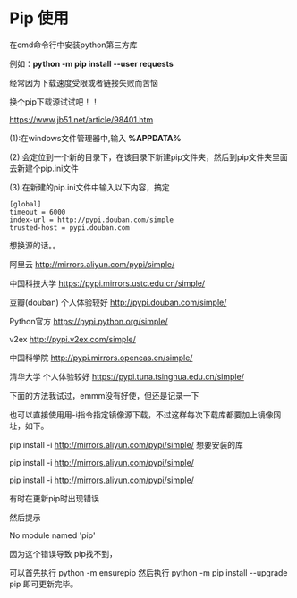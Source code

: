 # Pip 使用

在cmd命令行中安装python第三方库

例如：**python -m pip install --user requests**

经常因为下载速度受限或者链接失败而苦恼

换个pip下载源试试吧！！

https://www.jb51.net/article/98401.htm



(1):在windows文件管理器中,输入 **%APPDATA%**

(2):会定位到一个新的目录下，在该目录下新建pip文件夹，然后到pip文件夹里面去新建个pip.ini文件

(3):在新建的pip.ini文件中输入以下内容，搞定

```
[global]
timeout = 6000
index-url = http://pypi.douban.com/simple
trusted-host = pypi.douban.com
```

想换源的话。。

阿里云 http://mirrors.aliyun.com/pypi/simple/ 

中国科技大学 https://pypi.mirrors.ustc.edu.cn/simple/

豆瓣(douban)  个人体验较好 http://pypi.douban.com/simple/

Python官方 https://pypi.python.org/simple/

v2ex http://pypi.v2ex.com/simple/

中国科学院 http://pypi.mirrors.opencas.cn/simple/

清华大学 个人体验较好 https://pypi.tuna.tsinghua.edu.cn/simple/

下面的方法我试过，emmm没有好使，但还是记录一下

也可以直接使用用-i指令指定镜像源下载，不过这样每次下载库都要加上镜像网址，如下。

pip install -i http://mirrors.aliyun.com/pypi/simple/ 想要安装的库

pip install -i http://mirrors.aliyun.com/pypi/simple/ 

pip install -i http://mirrors.aliyun.com/pypi/simple/ 

有时在更新pip时出现错误

然后提示

No module named 'pip'

因为这个错误导致 pip找不到，

可以首先执行  python -m ensurepip  然后执行 python -m pip install --upgrade pip  即可更新完毕。